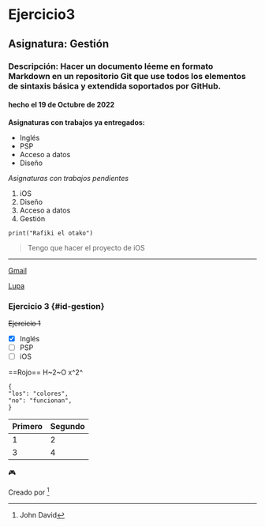 # Ejercicio3
## Asignatura: Gestión
### Descripción: Hacer un documento léeme en formato Markdown en un repositorio Git que use todos los elementos de sintaxis básica y extendida soportados por GitHub.
#### hecho el 19 de Octubre de 2022

**Asignaturas con trabajos ya entregados:**
- Inglés
- PSP
- Acceso a datos
- Diseño

*Asignaturas con trabajos pendientes*
1. iOS
2. Diseño
3. Acceso a datos
4. Gestión

`print("Rafiki el otako")`

> Tengo que hacer el proyecto de iOS
--------------------------------------

[Gmail](https://mail.google.com/mail/u/0/?tab=rm&ogbl#inbox)

[Lupa](https://static7.depositphotos.com/1008280/763/i/600/depositphotos_7635883-stock-photo-magnifying-glass-isolated-on-white.jpg)

### Ejercicio 3 {#id-gestion}

~~Ejercicio 1~~

- [x] Inglés
- [ ] PSP
- [ ] iOS

==Rojo==
H~2~O 
x^2^

```
{
"los": "colores",
"no": "funcionan",
}
```

| Primero | Segundo |
| ------- | ------- |
| 1| 2 |
| 3 | 4 |

:video_game:

Creado por [^1]
[^1]: John David



